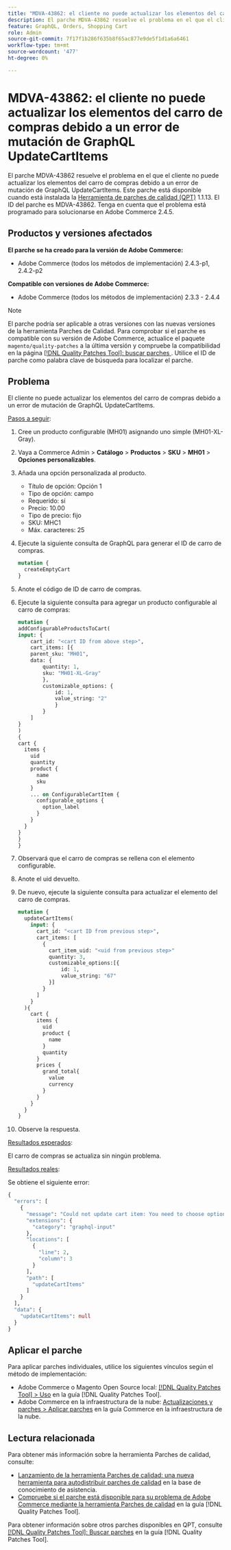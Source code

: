 ```yaml
---
title: "MDVA-43862: el cliente no puede actualizar los elementos del carro de compras debido a un error de mutación de GraphQL UpdateCartItems"
description: El parche MDVA-43862 resuelve el problema en el que el cliente no puede actualizar los elementos del carro de compras debido a un error de mutación de GraphQL UpdateCartItems. Este parche está disponible cuando está instalada la [Quality Patches Tool (QPT)](https://experienceleague.adobe.com/en/docs/commerce-knowledge-base/kb/announcements/commerce-announcements/magento-quality-patches-released-new-tool-to-self-serve-quality-patches) 1.1.13. El ID del parche es MDVA-43862. Tenga en cuenta que el problema está programado para solucionarse en Adobe Commerce 2.4.5.
feature: GraphQL, Orders, Shopping Cart
role: Admin
source-git-commit: 7f17f1b286f635b8f65ac877e9de5f1d1a6a6461
workflow-type: tm+mt
source-wordcount: '477'
ht-degree: 0%

---
```


# MDVA-43862: el cliente no puede actualizar los elementos del carro de compras debido a un error de mutación de GraphQL UpdateCartItems

El parche MDVA-43862 resuelve el problema en el que el cliente no puede actualizar los elementos del carro de compras debido a un error de mutación de GraphQL UpdateCartItems. Este parche está disponible cuando está instalada la [Herramienta de parches de calidad (QPT)](https://experienceleague.adobe.com/en/docs/commerce-knowledge-base/kb/announcements/commerce-announcements/magento-quality-patches-released-new-tool-to-self-serve-quality-patches) 1.1.13. El ID del parche es MDVA-43862. Tenga en cuenta que el problema está programado para solucionarse en Adobe Commerce 2.4.5.

## Productos y versiones afectados

**El parche se ha creado para la versión de Adobe Commerce:**

* Adobe Commerce (todos los métodos de implementación) 2.4.3-p1, 2.4.2-p2

**Compatible con versiones de Adobe Commerce:**

* Adobe Commerce (todos los métodos de implementación) 2.3.3 - 2.4.4

>[!NOTE]
>
>El parche podría ser aplicable a otras versiones con las nuevas versiones de la herramienta Parches de Calidad. Para comprobar si el parche es compatible con su versión de Adobe Commerce, actualice el paquete `magento/quality-patches` a la última versión y compruebe la compatibilidad en la página [[!DNL Quality Patches Tool]: buscar parches ](https://experienceleague.adobe.com/en/docs/commerce-knowledge-base/kb/announcements/commerce-announcements/magento-quality-patches-released-new-tool-to-self-serve-quality-patches). Utilice el ID de parche como palabra clave de búsqueda para localizar el parche.

## Problema

El cliente no puede actualizar los elementos del carro de compras debido a un error de mutación de GraphQL UpdateCartItems.

<u>Pasos a seguir</u>:

1. Cree un producto configurable (MH01) asignando uno simple (MH01-XL-Gray).
1. Vaya a Commerce Admin > **Catálogo** > **Productos** > **SKU** > **MH01** > **Opciones personalizables**.
1. Añada una opción personalizada al producto.
   * Título de opción: Opción 1
   * Tipo de opción: campo
   * Requerido: sí
   * Precio: 10.00
   * Tipo de precio: fijo
   * SKU: MHC1
   * Máx. caracteres: 25
1. Ejecute la siguiente consulta de GraphQL para generar el ID de carro de compras.

   ```GraphQL
   mutation {
     createEmptyCart
   }
   ```

1. Anote el código de ID de carro de compras.
1. Ejecute la siguiente consulta para agregar un producto configurable al carro de compras:

   ```GraphQL
   mutation {
   addConfigurableProductsToCart(
   input: {
       cart_id: "<cart ID from above step>",
       cart_items: [{
       parent_sku: "MH01",
       data: {
           quantity: 1,
           sku: "MH01-XL-Gray"
           },
           customizable_options: {
               id: 1,
               value_string: "2"
               }
           }
       ]
   }
   )
   {
   cart {
     items {
       uid
       quantity
       product {
         name
         sku
       }
       ... on ConfigurableCartItem {
         configurable_options {
           option_label
         }
       }
     }
   }
   }
   }
   ```

1. Observará que el carro de compras se rellena con el elemento configurable.
1. Anote el uid devuelto.
1. De nuevo, ejecute la siguiente consulta para actualizar el elemento del carro de compras.

   ```GraphQL
   mutation {
     updateCartItems(
       input: {
         cart_id: "<cart ID from previous step>",
         cart_items: [
           {
             cart_item_uid: "<uid from previous step>"
             quantity: 3,
             customizable_options:[{
                 id: 1,
                 value_string: "67"
             }]
           }
         ]
       }
     ){
       cart {
         items {
           uid
           product {
             name
           }
           quantity
         }
         prices {
           grand_total{
             value
             currency
           }
         }
       }
     }
   }
   ```

1. Observe la respuesta.

<u>Resultados esperados</u>:

El carro de compras se actualiza sin ningún problema.

<u>Resultados reales</u>:

Se obtiene el siguiente error:

```GraphQL
{
  "errors": [
    {
      "message": "Could not update cart item: You need to choose options for your item.",
      "extensions": {
        "category": "graphql-input"
      },
      "locations": [
        {
          "line": 2,
          "column": 3
        }
      ],
      "path": [
        "updateCartItems"
      ]
    }
  ],
  "data": {
    "updateCartItems": null
  }
}
```

## Aplicar el parche

Para aplicar parches individuales, utilice los siguientes vínculos según el método de implementación:

* Adobe Commerce o Magento Open Source local: [[!DNL Quality Patches Tool] > Uso](/help/tools/quality-patches-tool/usage.md) en la guía [!DNL Quality Patches Tool].
* Adobe Commerce en la infraestructura de la nube: [Actualizaciones y parches > Aplicar parches](https://experienceleague.adobe.com/docs/commerce-cloud-service/user-guide/develop/upgrade/apply-patches.html) en la guía Commerce en la infraestructura de la nube.

## Lectura relacionada

Para obtener más información sobre la herramienta Parches de calidad, consulte:

* [Lanzamiento de la herramienta Parches de calidad: una nueva herramienta para autodistribuir parches de calidad](https://experienceleague.adobe.com/en/docs/commerce-knowledge-base/kb/announcements/commerce-announcements/magento-quality-patches-released-new-tool-to-self-serve-quality-patches) en la base de conocimiento de asistencia.
* [Compruebe si el parche está disponible para su problema de Adobe Commerce mediante la herramienta Parches de calidad](/help/tools/quality-patches-tool/patches-available-in-qpt/check-patch-for-magento-issue-with-magento-quality-patches.md) en la guía [!DNL Quality Patches Tool].

Para obtener información sobre otros parches disponibles en QPT, consulte [[!DNL Quality Patches Tool]: Buscar parches](https://experienceleague.adobe.com/tools/commerce-quality-patches/index.html) en la guía [!DNL Quality Patches Tool].

